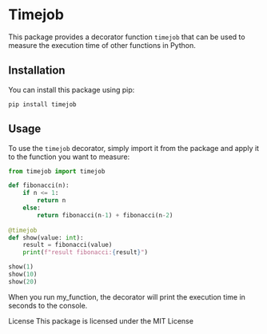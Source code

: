 # Timejob

This package provides a decorator function `timejob` that can be used to measure the execution time of other functions in Python.

## Installation

You can install this package using pip:

```pip install timejob```


## Usage

To use the `timejob` decorator, simply import it from the package and apply it to the function you want to measure:

```python
from timejob import timejob

def fibonacci(n):
    if n <= 1:
        return n
    else:
        return fibonacci(n-1) + fibonacci(n-2)
    
@timejob
def show(value: int):
    result = fibonacci(value)
    print(f"result fibonacci:{result}")

show(1)
show(10)
show(20)

```
When you run my_function, the decorator will print the execution time in seconds to the console.

License
This package is licensed under the MIT License 
